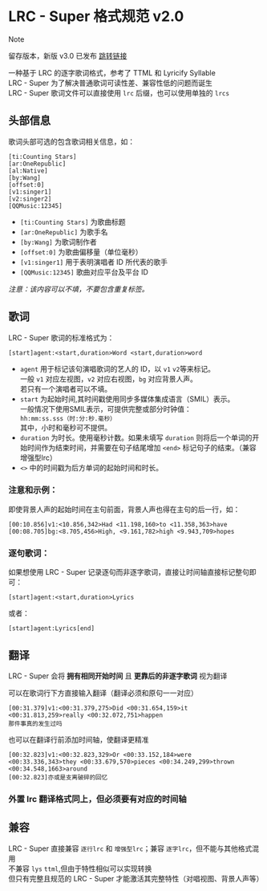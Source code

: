 # LRC - Super 格式规范 v2.0

> [!note]
> 留存版本，新版 v3.0 已发布 [跳转链接](/docs/LRC%20-%20Super%20格式规范v3.md)

一种基于 LRC 的逐字歌词格式，参考了 TTML 和 Lyricify Syllable<br>
LRC - Super 为了解决普通歌词可读性差、兼容性低的问题而诞生<br>
LRC - Super 歌词文件可以直接使用 `lrc` 后缀，也可以使用单独的 `lrcs`

## 头部信息
歌词头部可选的包含歌词相关信息，如：  
```
[ti:Counting Stars]
[ar:OneRepublic]
[al:Native]
[by:Wang]
[offset:0]
[v1:singer1]
[v2:singer2]
[QQMusic:12345]
```
- `[ti:Counting Stars]` 为歌曲标题
- `[ar:OneRepublic]` 为歌手名
- `[by:Wang]` 为歌词制作者
- `[offset:0]` 为歌曲偏移量（单位毫秒）
- `[v1:singer1]` 用于表明演唱者 ID 所代表的歌手
- `[QQMusic:12345]` 歌曲对应平台及平台 ID

*注意：该内容可以不填，不要包含重复标签。*  

## 歌词
LRC - Super 歌词的标准格式为：
```
[start]agent:<start,duration>Word <start,duration>word
```
- `agent` 用于标记该句演唱歌词的艺人的 ID，以 `v1` `v2`等来标记。<br>
一般 `v1` 对应左视图，`v2` 对应右视图，`bg` 对应背景人声。<br>
若只有一个演唱者可以不填。
- `start` 为起始时间,其时间戳使用同步多媒体集成语言（SMIL）表示。<br>
    一般情况下使用SMIL表示，可提供完整或部分时钟值：<br>
    `hh:mm:ss.sss（时:分:秒.毫秒）` <br>
    其中，小时和毫秒可不提供。<br>
- `duration` 为时长。使用毫秒计数。如果未填写 `duration` 则将后一个单词的开始时间作为结束时间，并需要在句子结尾增加 `<end>` 标记句子的结束。（兼容增强型lrc）<br>
- `<>` 中的时间戳为后方单词的起始时间和时长。

### **注意和示例：**<br>
即使背景人声的起始时间在主句前面，背景人声也得在主句的后一行，如：
```
[00:10.856]v1:<10.856,342>Had <11.198,160>to <11.358,363>have
[00:08.705]bg:<8.705,456>High, <9.161,782>high <9.943,709>hopes
```

### **逐句歌词：**<br>
如果想使用 LRC - Super 记录逐句而非逐字歌词，直接让时间轴直接标记整句即可：
```
[start]agent:<start,duration>Lyrics
```
或者：
```
[start]agent:Lyrics[end]
```

## 翻译
LRC - Super 会将 **拥有相同开始时间** 且 **更靠后的非逐字歌词** 视为翻译<br>

可以在歌词行下方直接输入翻译（翻译必须和原句一一对应）
```
[00:31.379]v1:<00:31.379,275>Did <00:31.654,159>it <00:31.813,259>really <00:32.072,751>happen
那件事真的发生过吗
```
也可以在翻译行前添加时间轴，使翻译更精准
```
[00:32.823]v1:<00:32.823,329>Or <00:33.152,184>were <00:33.336,343>they <00:33.679,570>pieces <00:34.249,299>thrown <00:34.548,1663>around
[00:32.823]亦或是支离破碎的回忆
```

### 外置 lrc 翻译格式同上，但必须要有对应的时间轴

## 兼容
LRC - Super 直接兼容 `逐行lrc` 和 `增强型lrc`；兼容 `逐字lrc`，但不能与其他格式混用<br>
不兼容 `lys` `ttml`,但由于特性相似可以实现转换<br>
但只有完整且规范的 LRC - Super 才能激活其完整特性（对唱视图、背景人声等）

